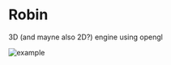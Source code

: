 # Robin
3D (and mayne also 2D?) engine using opengl

![example](https://github.com/Adde2130/Robin/assets/71071757/605d3cf7-cb53-403b-8599-e4e56ab9bcd1)
